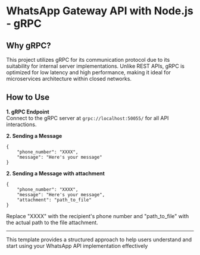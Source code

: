 # WhatsApp Gateway API with Node.js - gRPC

## Why gRPC?
This project utilizes gRPC for its communication protocol due to its suitability for internal server implementations. Unlike REST APIs, gRPC is optimized for low latency and high performance, making it ideal for microservices architecture within closed networks.

## How to Use

**1. gRPC Endpoint**  
Connect to the gRPC server at `grpc://localhost:50055/` for all API interactions.


**2. Sending a Message**
> 
    {
        "phone_number": "XXXX",
        "message": "Here's your message"
    }

**2. Sending a Message with attachment**
>
    {
        "phone_number": "XXXX",
        "message": "Here's your message",
        "attachment": "path_to_file"
    }

Replace "XXXX" with the recipient's phone number and "path_to_file" with the actual path to the file attachment.

___   


This template provides a structured approach to help users understand and start using your WhatsApp API implementation effectively